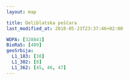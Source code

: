 ```yaml
---
layout: map

title: Deliblatska peščara
last_modified_at: 2018-05-23T23:37:46+02:00

WDPA: [328841]
BioRaS: [409]
geoSrbija:
  L1_183: [38]
  L1_302: [8]
  L1_362: [45, 46, 47]
---
```

